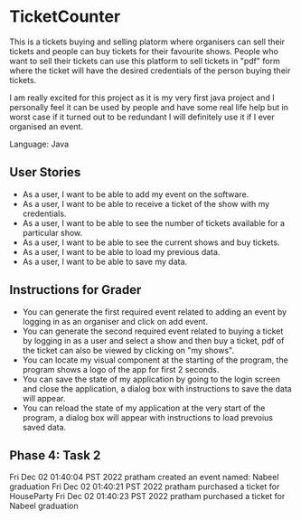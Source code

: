 # TicketCounter
This is a tickets buying and selling platorm where organisers can sell their tickets
and people can buy tickets for their favourite shows. People who want to 
sell their tickets can use this platform to sell tickets in "pdf"
 form where the ticket will have the desired credentials of the person buying their tickets.

I am really excited for this project as it is my very first java project and I personally feel it 
can be used by people and have some real life help but in worst case if it turned out to be redundant I will 
definitely use it if I ever organised an event.

Language: Java

## User Stories

- As a user, I want to be able to add my event on the software.
- As a user, I want to be able to receive a ticket of the show with my credentials.
- As a user, I want to be able to see the number of tickets available for a particular show.
- As a user, I want to be able to see the current shows and buy tickets.
- As a user, I want to be able to load my previous data.
- As a user, I want to be able to save my data.

## Instructions for Grader

- You can generate the first required event related to adding an event by logging in 
  as an organiser and click on add event.
- You can generate the second required event related to buying a ticket by logging in
  as a user and select a show and then buy a ticket, pdf of the ticket can also be viewed 
  by clicking on "my shows".
- You can locate my visual component at the starting of the program, the program 
  shows a logo of the app for first 2 seconds.
- You can save the state of my application by going to the login screen and close the application,
  a dialog box with instructions to save the data will appear.
- You can reload the state of my application at the very start of the program, a dialog
  box will appear with instructions to load prevoius saved data.

## Phase 4: Task 2

Fri Dec 02 01:40:04 PST 2022
pratham created an event named: Nabeel graduation
Fri Dec 02 01:40:21 PST 2022
pratham purchased a ticket for HouseParty
Fri Dec 02 01:40:23 PST 2022
pratham purchased a ticket for Nabeel graduation


